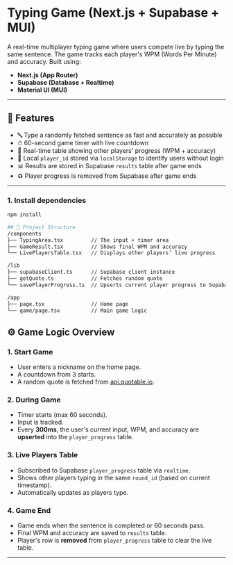 # Typing Game (Next.js + Supabase + MUI)

A real-time multiplayer typing game where users compete live by typing the same sentence. The game tracks each player's WPM (Words Per Minute) and accuracy. Built using:

- **Next.js (App Router)**
- **Supabase (Database + Realtime)**
- **Material UI (MUI)**

---

## 🚀 Features

- 🔤 Type a randomly fetched sentence as fast and accurately as possible
- ⏱ 60-second game timer with live countdown
- 👥 Real-time table showing other players' progress (WPM + accuracy)
- 🧠 Local `player_id` stored via `localStorage` to identify users without login
- 📊 Results are stored in Supabase `results` table after game ends
- ♻️ Player progress is removed from Supabase after game ends

---

### 1. Install dependencies

```bash
npm install

## 📁 Project Structure
/components
├── TypingArea.tsx         // The input + timer area
├── GameResult.tsx         // Shows final WPM and accuracy
└── LivePlayersTable.tsx   // Displays other players’ live progress

/lib
├── supabaseClient.ts      // Supabase client instance
├── getQuote.ts            // Fetches random quote
└── savePlayerProgress.ts  // Upserts current player progress to Supabase

/app
├── page.tsx               // Home page
└── game/page.tsx          // Main game logic
```

## ⚙️ Game Logic Overview

### 1. **Start Game**

- User enters a nickname on the home page.
- A countdown from 3 starts.
- A random quote is fetched from [api.quotable.io](https://api.quotable.io/random).

### 2. **During Game**

- Timer starts (max 60 seconds).
- Input is tracked.
- Every **300ms**, the user's current input, WPM, and accuracy are **upserted** into the `player_progress` table.

### 3. **Live Players Table**

- Subscribed to Supabase `player_progress` table via `realtime`.
- Shows other players typing in the same `round_id` (based on current timestamp).
- Automatically updates as players type.

### 4. **Game End**

- Game ends when the sentence is completed or 60 seconds pass.
- Final WPM and accuracy are saved to `results` table.
- Player's row is **removed** from `player_progress` table to clear the live table.

---
